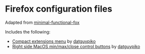 # Firefox configuration files

Adapted from [minimal-functional-fox](https://github.com/mut-ex/minimal-functional-fox)

Includes the following:

- [Compact extensions menu](https://github.com/datguypiko/Firefox-Mod-Blur/blob/master/EXTRA%20MODS/Compact%20extensions%20menu) by [datguypiko](github.com/datguypiko)
- [Right side MacOS min/max/close control buttons](https://github.com/datguypiko/Firefox-Mod-Blur/blob/master/EXTRA%20MODS/Min-max-close%20control%20buttons/Right%20side%20MacOS%20style%20buttons/min-max-close_buttons.css) by [datguypiko](github.com/datguypiko)
